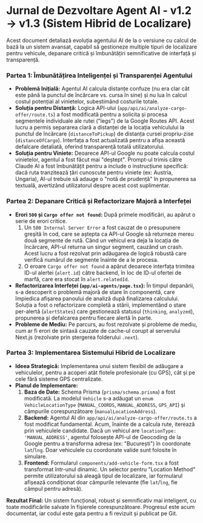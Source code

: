 # Jurnal de Dezvoltare Agent AI - v1.2 -> v1.3 (Sistem Hibrid de Localizare)

Acest document detaliază evoluția agentului AI de la o versiune cu calcul de bază la un sistem avansat, capabil să gestioneze multiple tipuri de localizare pentru vehicule, depanare critică și îmbunătățiri semnificative de interfață și transparență.

### Partea 1: Îmbunătățirea Inteligenței și Transparenței Agentului

*   **Problemă Inițială:** Agentul AI calcula distanțe confuze (nu era clar cât este până la punctul de încărcare vs. cursa în sine) și nu lua în calcul costul potențial al vinietelor, subestimând costurile totale.
*   **Soluția pentru Distanță:** Logica API-ului (`app/api/ai/analyze-cargo-offer/route.ts`) a fost modificată pentru a solicita și procesa segmentele individuale ale rutei ("legs") de la Google Routes API. Acest lucru a permis separarea clară a distanței de la locația vehiculului la punctul de încărcare (`distanceToPickup`) de distanța cursei propriu-zise (`distanceOfCargo`). Interfața a fost actualizată pentru a afișa această defalcare detaliată, oferind transparență totală utilizatorului.
*   **Soluția pentru Viniete:** Deoarece API-ul Google nu poate calcula costul vinietelor, agentul a fost făcut mai "deștept". Prompt-ul trimis către Claude AI a fost îmbunătățit pentru a include o instrucțiune specifică: dacă ruta tranzitează țări cunoscute pentru viniete (ex: Austria, Ungaria), AI-ul trebuie să adauge o "notă de prudență" în propunerea sa textuală, avertizând utilizatorul despre acest cost suplimentar.

### Partea 2: Depanare Critică și Refactorizare Majoră a Interfeței

*   **Erori `500` și `Cargo offer not found`:** După primele modificări, au apărut o serie de erori critice.
    1.  Un `500 Internal Server Error` a fost cauzat de o presupunere greșită în cod, care se aștepta ca API-ul Google să returneze mereu două segmente de rută. Când un vehicul era deja la locația de încărcare, API-ul returna un singur segment, cauzând un crash. Acest lucru a fost rezolvat prin adăugarea de logică robustă care verifică numărul de segmente înainte de a le procesa.
    2.  O eroare `Cargo offer not found` a apărut deoarece interfața trimitea ID-ul alertei (`alert.id`) către backend, în loc de ID-ul ofertei de marfă, care era stocat în `alert.relatedId`.
*   **Refactorizarea Interfeței (`app/ai-agents/page.tsx`):** În timpul depanării, s-a descoperit o problemă majoră de stare în componentă, care împiedica afișarea panoului de analiză după finalizarea calculului. Soluția a fost o refactorizare completă a stării, implementând o stare per-alertă (`alertStates`) care gestionează statusul (`thinking`, `analyzed`), propunerea și defalcarea pentru fiecare alertă în parte.
*   **Probleme de Mediu:** Pe parcurs, au fost rezolvate și probleme de mediu, cum ar fi erori de sintaxă cauzate de cache-ul corupt al serverului Next.js (rezolvate prin ștergerea folderului `.next`).

### Partea 3: Implementarea Sistemului Hibrid de Localizare

*   **Ideea Strategică:** Implementarea unui sistem flexibil de adăugare a vehiculelor, pentru a acoperi atât flotele profesionale (cu GPS), cât și pe cele fără sisteme GPS centralizate.
*   **Planul de Implementare:**
    1.  **Baza de Date:** Schema Prisma (`prisma/schema.prisma`) a fost modificată. La modelul `Vehicle` s-a adăugat un `enum` `VehicleLocationType` (`MANUAL_COORDS`, `MANUAL_ADDRESS`, `GPS_API`) și câmpurile corespunzătoare (`manualLocationAddress`).
    2.  **Backend:** Agentul AI din `app/api/ai/analyze-cargo-offer/route.ts` a fost modificat fundamental. Acum, înainte de a calcula rute, iterează prin vehiculele candidate. Dacă un vehicul are `locationType: 'MANUAL_ADDRESS'`, agentul folosește API-ul de Geocoding de la Google pentru a transforma adresa (ex: "București") în coordonate `lat`/`lng`. Doar vehiculele cu coordonate valide sunt folosite în simulare.
    3.  **Frontend:** Formularul `components/add-vehicle-form.tsx` a fost transformat într-unul dinamic. Un selector pentru "Location Method" permite utilizatorului să aleagă tipul de localizare, iar formularul afișează condiționat doar câmpurile relevante (fie `lat`/`lng`, fie câmpul pentru adresă).

**Rezultat Final:** Un sistem funcțional, robust și semnificativ mai inteligent, cu toate modificările salvate în fișierele corespunzătoare. Progresul este acum documentat, iar codul este gata pentru a fi revizuit și publicat pe Git. 